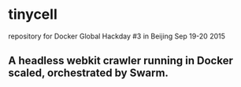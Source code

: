# tinycell
 repository for Docker Global Hackday #3 in Beijing Sep 19-20 2015
##  A headless webkit crawler running in Docker scaled, orchestrated by Swarm.
